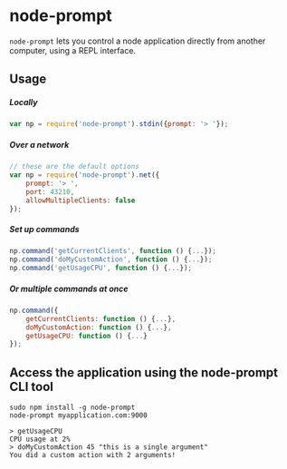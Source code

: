 # node-prompt
`node-prompt` lets you control a node application directly from another computer, using a REPL interface.

## Usage
##### Locally
```js
var np = require('node-prompt').stdin({prompt: '> '});
```
##### Over a network
```js
// these are the default options
var np = require('node-prompt').net({
    prompt: '> ',
    port: 43210,
    allowMultipleClients: false
});
```

##### Set up commands
```js
np.command('getCurrentClients', function () {...});
np.command('doMyCustomAction', function () {...});
np.command('getUsageCPU', function () {...});
```

##### Or multiple commands at once
```js
np.command({
	getCurrentClients: function () {...},
	doMyCustomAction: function () {...},
	getUsageCPU: function () {...}
});
```

## Access the application using the node-prompt CLI tool
```
sudo npm install -g node-prompt
node-prompt myapplication.com:9000
```
```
> getUsageCPU
CPU usage at 2%
> doMyCustomAction 45 "this is a single argument"
You did a custom action with 2 arguments!
```




